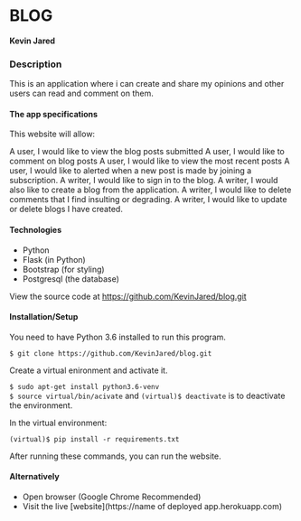 # BLOG

<b>Kevin Jared</b>

### Description

This is an application where i  can create and share my opinions and other users can read and comment on them.


#### The app specifications

This website will allow:

A user, I would like to view the blog posts submitted
A user, I would like to comment on blog posts
A user, I would like to view the most recent posts
A user, I would like to alerted when a new post is made by joining a subscription.
A writer, I would like to sign in to the blog.
A writer, I would also like to create a blog from the application.
A writer, I would like to delete comments that I find insulting or degrading.
A writer, I would like to update or delete blogs I have created.

#### Technologies

- Python
- Flask (in Python)
- Bootstrap (for styling)
- Postgresql (the database)

View the source code at https://github.com/KevinJared/blog.git

#### Installation/Setup

You need to have Python 3.6 installed to run this program.

`$ git clone https://github.com/KevinJared/blog.git`<br />

Create a virtual enironment and activate it.

`$ sudo apt-get install python3.6-venv`<br />
`$ source virtual/bin/acivate` and `(virtual)$ deactivate` is to deactivate the environment.

In the virtual environment:

`(virtual)$ pip install -r requirements.txt`<br />

After running these commands, you can run the website.

#### Alternatively

- Open browser (Google Chrome Recommended)
- Visit the live [website](https://name of deployed app.herokuapp.com)
